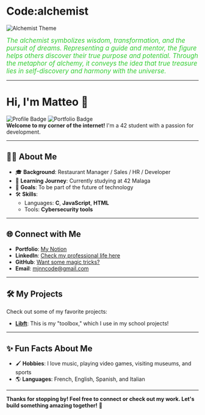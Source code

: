 # Code:alchemist

![Alchemist Theme](https://raw.githubusercontent.com/Maj-e/git.ressources/refs/heads/main/Leonardo_Vision_XL_digital_alchemist_science_code_computer_occ_1%20(1).jpg?token=GHSAT0AAAAAAC2QZ4AZVDR3GOWZE4XV56V4ZZY3VNQ)

<span style="color: limegreen; font-size: 1.2em; font-style: italic;">
The alchemist symbolizes wisdom, transformation, and the pursuit of dreams. Representing a guide and mentor, the figure helps others discover their true purpose and potential. Through the metaphor of alchemy, it conveys the idea that true treasure lies in self-discovery and harmony with the universe.
</span>

---

# Hi, I'm Matteo 👋

![Profile Badge](https://img.shields.io/badge/-Developer-blue) ![Portfolio Badge](https://img.shields.io/badge/-Portfolio-orange)  
**Welcome to my corner of the internet!** I'm a 42 student with a passion for development.  

---

## 👨‍💻 About Me

- 🎓 **Background**: Restaurant Manager / Sales / HR / Developer  
- 🌱 **Learning Journey**: Currently studying at 42 Malaga  
- 🎯 **Goals**: To be part of the future of technology  
- 🛠️ **Skills**:  
  - Languages: **C**, **JavaScript**, **HTML**  
  - Tools: **Cybersecurity tools**

---

## 🌐 Connect with Me

- **Portfolio**: [My Notion](https://mjnn.notion.site/Home-efa120f4990b47a591505e232ce90f47?pvs=4)  
- **LinkedIn**: [Check my professional life here](https://linkedin.com/in/matteo-jeannin-41045b214)  
- **GitHub**: [Want some magic tricks?](https://github.com/Maj-e)  
- **Email**: [mjnncode@gmail.com](mailto:mjnncode@gmail.com)  

---

## 🛠️ My Projects

Check out some of my favorite projects:

- **[Libft](https://github.com/Maj-e/libft)**: This is my "toolbox," which I use in my school projects!

---

## ✨ Fun Facts About Me

- 🖌️ **Hobbies**: I love music, playing video games, visiting museums, and sports  
- 🌎 **Languages**: French, English, Spanish, and Italian  

---

**Thanks for stopping by! Feel free to connect or check out my work. Let's build something amazing together!** 🚀


